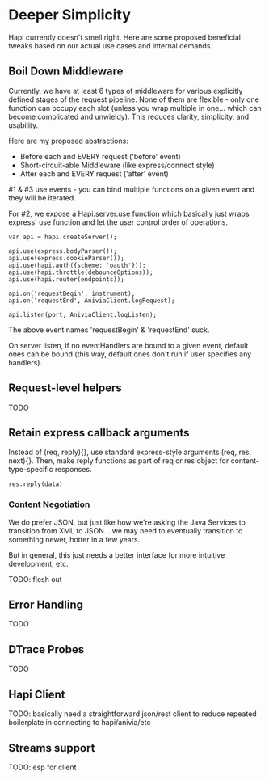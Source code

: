 # Deeper Simplicity

Hapi currently doesn't smell right.  Here are some proposed beneficial tweaks based on our actual use cases and internal demands.

## Boil Down Middleware

Currently, we have at least 6 types of middleware for various explicitly defined stages of the request pipeline.  None of them are flexible - only one function can occupy each slot (unless you wrap multiple in one... which can become complicated and unwieldy).  This reduces clarity, simplicity, and usability.

Here are my proposed abstractions:

* Before each and EVERY request ('before' event)
* Short-circuit-able Middleware (like express/connect style)
* After each and EVERY request ('after' event)

#1 & #3 use events - you can bind multiple functions on a given event and they will be iterated.  

For #2, we expose a Hapi.server.use function which basically just wraps express' use function and let the user control order of operations.

    var api = hapi.createServer();
    
    api.use(express.bodyParser());
    api.use(express.cookieParser());
    api.use(hapi.auth({scheme: 'oauth'}));
    api.use(hapi.throttle(debounceOptions));
    api.use(hapi.router(endpoints));
    
    api.on('requestBegin', instrument);
    api.on('requestEnd', AniviaClient.logRequest);
    
    api.listen(port, AniviaClient.logListen);

The above event names 'requestBegin' & 'requestEnd' suck.  

On server listen, if no eventHandlers are bound to a given event, default ones can be bound (this way, default ones don't run if user specifies any handlers).

## Request-level helpers

TODO

## Retain express callback arguments

Instead of (req, reply){}, use standard express-style arguments (req, res, next){}.  Then, make reply functions as part of req or res object for content-type-specific responses.

    res.reply(data)

### Content Negotiation

We do prefer JSON, but just like how we're asking the Java Services to transition from XML to JSON... we may need to eventually transition to something newer, hotter in a few years.  

But in general, this just needs a better interface for more intuitive development, etc.

TODO: flesh out

## Error Handling

TODO

## DTrace Probes

TODO

## Hapi Client

TODO: basically need a straightforward json/rest client to reduce repeated boilerplate in connecting to hapi/anivia/etc

## Streams support

TODO: esp for client
